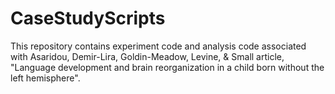 # CaseStudyScripts
This repository contains experiment code and analysis code associated with Asaridou, Demir-Lira, Goldin-Meadow, Levine, &amp; Small article, "Language development and brain reorganization in a child born without the left hemisphere".
